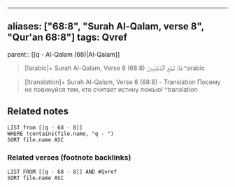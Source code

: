 
---
aliases: ["68:8", "Surah Al-Qalam, verse 8", "Qur'an 68:8"]
tags: Qvref
---

parent:: [[q - Al-Qalam (68)|Al-Qalam]]

> [!arabic]+ Surah Al-Qalam, Verse 8 (68:8)
> <span class="quran-arabic">فَلَا تُطِعِ ٱلْمُكَذِّبِينَ</span>
^arabic

> [!translation]+ Surah Al-Qalam, Verse 8 (68:8) - Translation
> Посему не повинуйся тем, кто считает истину ложью!
^translation



## Related notes
```dataview
LIST from [[q - 68 - 8]]
WHERE !contains(file.name, "q - ")
SORT file.name ASC
```

### Related verses (footnote backlinks)
```dataview
LIST FROM [[q - 68 - 8]] AND #Qvref
SORT file.name ASC
```


